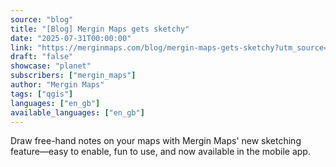```yaml
---
source: "blog"
title: "[Blog] Mergin Maps gets sketchy"
date: "2025-07-31T00:00:00"
link: "https://merginmaps.com/blog/mergin-maps-gets-sketchy?utm_source=qgis"
draft: "false"
showcase: "planet"
subscribers: ["mergin_maps"]
author: "Mergin Maps"
tags: ["qgis"]
languages: ["en_gb"]
available_languages: ["en_gb"]
---
```


Draw free-hand notes on your maps with Mergin Maps' new sketching feature—easy to enable, fun to use, and now available in the mobile app.
